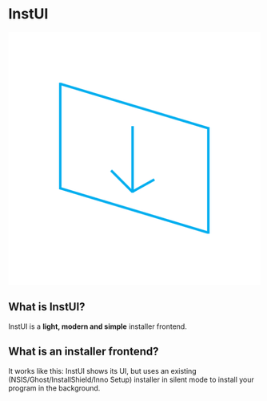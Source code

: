 # InstUI
![Logo](instui.png)
## What is InstUI?
InstUI is a **light, modern and simple** installer frontend.
## What is an installer frontend?
It works like this: InstUI shows its UI, but uses an existing (NSIS/Ghost/InstallShield/Inno Setup) installer in silent mode to install your program in the background.